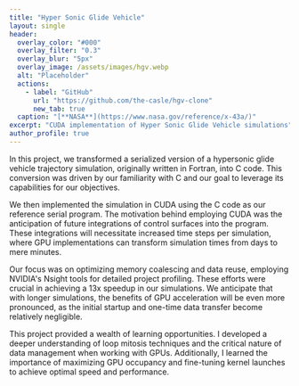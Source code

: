 ```yaml
---
title: "Hyper Sonic Glide Vehicle"
layout: single
header:
  overlay_color: "#000"
  overlay_filter: "0.3"
  overlay_blur: "5px"
  overlay_image: /assets/images/hgv.webp
  alt: "Placeholder"
  actions:
    - label: "GitHub"
      url: "https://github.com/the-casle/hgv-clone"
      new_tab: true
  caption: "[**NASA**](https://www.nasa.gov/reference/x-43a/)"
excerpt: "CUDA implementation of Hyper Sonic Glide Vehicle simulations"
author_profile: true
---
```


In this project, we transformed a serialized version of a hypersonic glide vehicle trajectory simulation, originally written in Fortran, into C code. This conversion was driven by our familiarity with C and our goal to leverage its capabilities for our objectives.

We then implemented the simulation in CUDA using the C code as our reference serial program. The motivation behind employing CUDA was the anticipation of future integrations of control surfaces into the program. These integrations will necessitate increased time steps per simulation, where GPU implementations can transform simulation times from days to mere minutes.

Our focus was on optimizing memory coalescing and data reuse, employing NVIDIA's Nsight tools for detailed project profiling. These efforts were crucial in achieving a 13x speedup in our simulations. We anticipate that with longer simulations, the benefits of GPU acceleration will be even more pronounced, as the initial startup and one-time data transfer become relatively negligible.

This project provided a wealth of learning opportunities. I developed a deeper understanding of loop mitosis techniques and the critical nature of data management when working with GPUs. Additionally, I learned the importance of maximizing GPU occupancy and fine-tuning kernel launches to achieve optimal speed and performance.